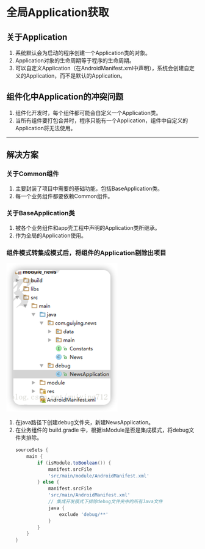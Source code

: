# 全局Application获取

## 关于Application
1. 系统默认会为启动的程序创建一个Application类的对象。
2. Application对象的生命周期等于程序的生命周期。
3. 可以自定义Application（在AndroidManifest.xml中声明），系统会创建自定义的Application，而不是默认的Application。

## 组件化中Application的冲突问题
1. 组件化开发时，每个组件都可能会自定义一个Application类。
2. 当所有组件要打包合并时，程序只能有一个Application，组件中自定义的Application将无法使用。
***
## 解决方案

### 关于Common组件
1. 主要封装了项目中需要的基础功能，包括BaseApplication类。
2. 每一个业务组件都要依赖Common组件。

### 关于BaseApplication类
1. 被各个业务组件和app壳工程中声明的Application类所继承。
2. 作为全局的Application使用。

### 组件模式转集成模式后，将组件的Application剔除出项目
![](img/7d417974.png)

1. 在java路径下创建debug文件夹，新建NewsApplication。
2. 在业务组件的 build.gradle 中，根据isModule是否是集成模式，将debug文件夹排除。
    ```groovy
    sourceSets {
        main {
            if (isModule.toBoolean()) {
                manifest.srcFile
                'src/main/module/AndroidManifest.xml'
            } else {
                manifest.srcFile
                'src/main/AndroidManifest.xml'
                // 集成开发模式下排除debug文件夹中的所有Java文件
                java {
                    exclude 'debug/**'
                }
            }
        }
    }
    ```


